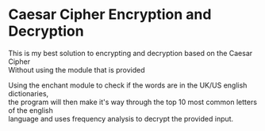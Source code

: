 # Caesar Cipher Encryption and Decryption

This is my best solution to encrypting and decryption based on the Caesar Cipher  
Without using the module that is provided
  
  
Using the enchant module to check if the words are in the UK/US english dictionaries,  
the program will then make it's way through the top 10 most common letters of the english  
language and uses frequency analysis to decrypt the provided input.  
